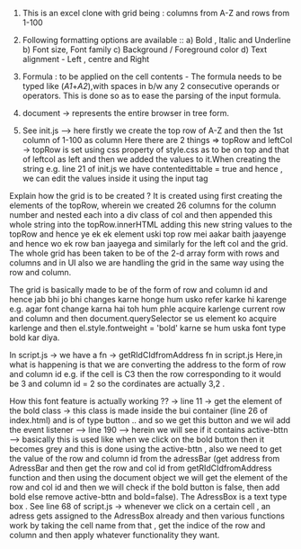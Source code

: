 1. This is an excel clone with  grid being : columns from A-Z and rows from 1-100

2. Following formatting options are available ::
a) Bold , Italic and Underline
b) Font size, Font family
c) Background / Foreground color
d) Text alignment - Left , centre and Right

3. Formula : to be applied on the cell contents - The formula needs to be typed like (_A1_+_A2_),with spaces in b/w any 2 consecutive operands or operators. This is done so as to ease the parsing of the input formula.

4. document -> represents the entire browser in tree form.

5. See init.js --> here firstly we create the top row of A-Z and then the 1st column of 1-100 as column
Here there are 2 things => topRow and leftCol -> topRow is set using css property of style.css as to be on top and that of leftcol as left and then we added the values to it.When creating the string e.g. line 21 of init.js we have contentedittable = true and hence , we can edit the values inside it using the input tag 

Explain how the grid is to be created ?
It is created using first creating the elements of the topRow, wherein we created 26 columns for the column number and nested each into a div class of col and then appended this whole string into the topRow.innerHTML adding this new string values to the topRow and hence ye ek ek element uski top row mei aakar baith jaayenge and hence wo ek row ban jaayega and similarly for the left col and the grid. The whole grid has been taken to be of the 2-d array form with rows and columns and in UI also we are handling the grid in the same way using the row and column. 

The grid is basically made to be of the form of row and column id and hence jab bhi jo bhi changes karne honge hum usko refer karke hi karenge e.g. agar font change karna hai toh hum phle acquire karlenge current row and column and then document.querySelector se us element ko acquire karlenge and then el.style.fontweight = 'bold' karne se hum uska font type bold kar diya.


In script.js -> we have a fn ->
getRIdCIdfromAddress fn in script.js
Here,in what is happening is that we are converting the address to the form of row and column id e.g. if the cell is C3 then the row corresponding to it would be 3 and column id  = 2 so the cordinates are actually 3,2 .

How this font feature is actually working ?? -> line 11 -> get the element of the bold class -> this class is made inside the bui container (line 26 of index.html) and is of type button .. and so we get this button and we wil add the event listener --> line 190 --> herein we will see if it contains active-bttn --> basically this is used like when we click on the bold button then it becomes grey and this is done using the active-bttn , also we need to get the value of the row and column id from the adressBar (get address from AdressBar and then get the row and col id from getRIdCIdfromAddress function and then using the document object we will get the element of the row and col id and then we will check if the bold button is false, then add bold else remove active-bttn and bold=false). The AdressBox is a text type box . See line 68 of script.js -> whenever we click on a certain cell , an adress gets assigned to the AdressBox already and then various functions work by taking the cell name from that , get the indice of the row and column and then apply whatever functionality they want.